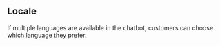 ## Locale

If multiple languages are available in the chatbot, customers can choose which language they prefer.

